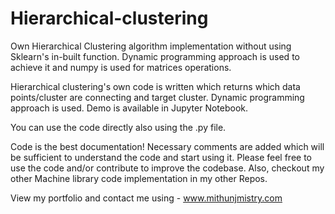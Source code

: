 # Hierarchical-clustering
Own Hierarchical Clustering algorithm implementation without using Sklearn's in-built function. Dynamic programming approach is used to achieve it and numpy is used for matrices operations.

Hierarchical clustering's own code is written which returns which data points/cluster are connecting and target cluster.
Dynamic programming approach is used. Demo is available in Jupyter Notebook.

You can use the code directly also using the .py file.

Code is the best documentation! Necessary comments are added which will be sufficient to understand the code and start using it.
Please feel free to use the code and/or contribute to improve the codebase.
Also, checkout my other Machine library code implementation in my other Repos.

View my portfolio and contact me using - 
www.mithunjmistry.com
